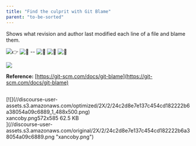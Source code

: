 ```yaml
---
title: "Find the culprit with Git Blame"
parent: "to-be-sorted"
---
```


Shows what revision and author last modified each line of a file and blame them.

![:point_right:](//forum.freecodecamp.com/images/emoji/emoji_one/point_right.png?v=2 ":point_right:") ![:no_good:](//forum.freecodecamp.com/images/emoji/emoji_one/no_good.png?v=2 ":no_good:") -- ![:see_no_evil:](//forum.freecodecamp.com/images/emoji/emoji_one/see_no_evil.png?v=2 ":see_no_evil:") ![:hear_no_evil:](//forum.freecodecamp.com/images/emoji/emoji_one/hear_no_evil.png?v=2 ":hear_no_evil:") ![:speak_no_evil:](//forum.freecodecamp.com/images/emoji/emoji_one/speak_no_evil.png?v=2 ":speak_no_evil:")

![](//discourse-user-assets.s3.amazonaws.com/original/2X/d/d8cb932324ede4b8c534c150056b81759fac5804.png)

**Reference:** [https://git-scm.com/docs/git-blame](https://git-scm.com/docs/git-blame)

## 

<div class="lightbox-wrapper">[![](//discourse-user-assets.s3.amazonaws.com/optimized/2X/2/24c2d8e7e137c454cd182222b6a38054a09c6889_1_488x500.png)

<div class="meta"><span class="filename">xancoby.png</span><span class="informations">572x585 62.5 KB</span><span class="expand"></span></div>](//discourse-user-assets.s3.amazonaws.com/original/2X/2/24c2d8e7e137c454cd182222b6a38054a09c6889.png "xancoby.png") </div>
